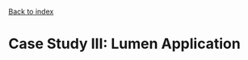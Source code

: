 [Back to index](https://pedroysb.github.io/Privacy-by-Evidence)

# Case Study III: Lumen Application
